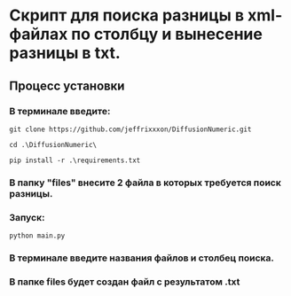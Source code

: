 # Скрипт для поиска разницы в xml-файлах по столбцу и вынесение разницы в txt.

## Процесс установки 

### В терминале введите:
<div>

    git clone https://github.com/jeffrixxxon/DiffusionNumeric.git
    
</div>
<div>

    cd .\DiffusionNumeric\

</div>
<div>

    pip install -r .\requirements.txt

</div>

### В папку "files" внесите 2 файла в которых требуется поиск разницы.

### Запуск: 
<div>

    python main.py

</div>

### В терминале введите названия файлов и столбец поиска.

### В папке files будет создан файл с результатом .txt
